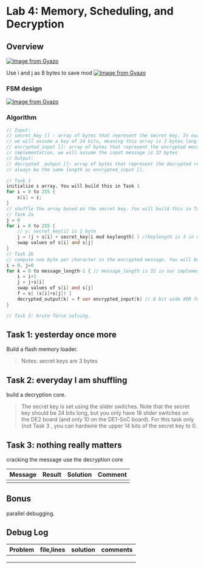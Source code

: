 # Lab 4: Memory, Scheduling, and Decryption

## Overview

[![Image from Gyazo](https://i.gyazo.com/3a5cb2fa9388383a5479883fe7e37fde.png)](https://gyazo.com/3a5cb2fa9388383a5479883fe7e37fde)

Use i and j as 8 bytes to save mod
[![Image from Gyazo](https://i.gyazo.com/37200c3c5c29fbb3ae1925e2e5261fba.png)](https://gyazo.com/37200c3c5c29fbb3ae1925e2e5261fba)

### FSM design

[![Image from Gyazo](https://i.gyazo.com/82ef7f958bfd5b7a95f36125775c2362.png)](https://gyazo.com/82ef7f958bfd5b7a95f36125775c2362)

### Algorithm

```v
// Input:
// secret_key [] : array of bytes that represent the secret key. In our implementation,
// we will assume a key of 24 bits, meaning this array is 3 bytes long
// encrypted_input []: array of bytes that represent the encrypted message. In our
// implementation, we will assume the input message is 32 bytes
// Output:
// decrypted _output []: array of bytes that represent the decrypted result. This will
// always be the same length as encrypted_input [].

// Task 1
initialize s array. You will build this in Task 1
for i = 0 to 255 {
    s[i] = i;
}
// shuffle the array based on the secret key. You will build this in Task 2
// Task 2a
j = 0
for i = 0 to 255 {
    // y: secret_key[i] is 1 byte
    j = (j + s[i] + secret_key[i mod keylength] ) //keylength is 3 in our impl.
    swap values of s[i] and s[j]
}
// Task 2b
// compute one byte per character in the encrypted message. You will build this in Task 2
i = 0, j=0
for k = 0 to message_length-1 { // message_length is 32 in our implementation
    i = i+1
    j = j+s[i]
    swap values of s[i] and s[j]
    f = s[ (s[i]+s[j]) ]
    decrypted_output[k] = f xor encrypted_input[k] // 8 bit wide XOR function
}

// Task 3: brute force solving. 

```

## Task 1: yesterday once more

Build a flash memory loader. 
> Notes: 
> secret keys are 3 bytes

## Task 2: everyday I am shuffling

build a decryption core.

> The secret key is set using the slider switches. Note that the secret key should be 24 bits long, but you only have 18 slider switches on the DE2 board (and only 10 on the DE1-SoC board). For this task only (not Task 3 , you can hardwire the upper 14 bits of the secret key to 0.


## Task 3: nothing really matters

cracking the message use the decryption core

|Message   |Result | Solution    | Comment |
|---|---|---|---|
|   |   | | |

## Bonus

parallel debugging. 

## Debug Log

|Problem|file,lines|solution| comments|
|---|---|---|---|
| | | | |
| | | | |
| | | | |